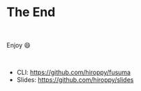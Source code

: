 <!-- classes: end -->

# The End

<br />

Enjoy :smile:

<br />

- CLI: https://github.com/hiroppy/fusuma
- Slides: https://github.com/hiroppy/slides
